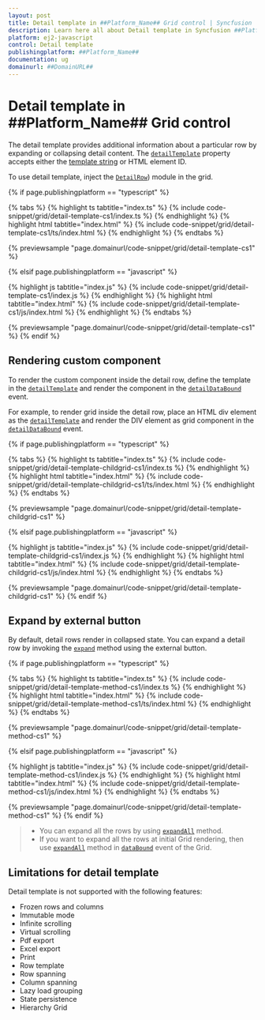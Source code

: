 ```yaml
---
layout: post
title: Detail template in ##Platform_Name## Grid control | Syncfusion
description: Learn here all about Detail template in Syncfusion ##Platform_Name## Grid control of Syncfusion Essential JS 2 and more.
platform: ej2-javascript
control: Detail template 
publishingplatform: ##Platform_Name##
documentation: ug
domainurl: ##DomainURL##
---
```


# Detail template in ##Platform_Name## Grid control

The detail template provides additional information about a particular row by expanding or collapsing detail content. The [`detailTemplate`](../../api/grid/#detailtemplate) property accepts either the [template string](../../common/template-engine) or HTML element ID.

To use detail template, inject the [`DetailRow`](../../api/grid/detailRow)) module in the grid.

{% if page.publishingplatform == "typescript" %}

 {% tabs %}
{% highlight ts tabtitle="index.ts" %}
{% include code-snippet/grid/detail-template-cs1/index.ts %}
{% endhighlight %}
{% highlight html tabtitle="index.html" %}
{% include code-snippet/grid/detail-template-cs1/ts/index.html %}
{% endhighlight %}
{% endtabs %}
        
{% previewsample "page.domainurl/code-snippet/grid/detail-template-cs1" %}

{% elsif page.publishingplatform == "javascript" %}

{% highlight js tabtitle="index.js" %}
{% include code-snippet/grid/detail-template-cs1/index.js %}
{% endhighlight %}
{% highlight html tabtitle="index.html" %}
{% include code-snippet/grid/detail-template-cs1/js/index.html %}
{% endhighlight %}
{% endtabs %}

{% previewsample "page.domainurl/code-snippet/grid/detail-template-cs1" %}
{% endif %}

## Rendering custom component

To render the custom component inside the detail row, define the template in the [`detailTemplate`](../../api/grid/#detailtemplate) and render the component in the [`detailDataBound`](../../api/grid/#detaildatabound-emittypedetaildataboundeventargs) event.

For example, to render grid inside the detail row, place an HTML div element as the [`detailTemplate`](../../api/grid/#detailtemplate) and render the DIV element as grid component in the [`detailDataBound`](../../api/grid/#detaildatabound-emittypedetaildataboundeventargs) event.

{% if page.publishingplatform == "typescript" %}

 {% tabs %}
{% highlight ts tabtitle="index.ts" %}
{% include code-snippet/grid/detail-template-childgrid-cs1/index.ts %}
{% endhighlight %}
{% highlight html tabtitle="index.html" %}
{% include code-snippet/grid/detail-template-childgrid-cs1/ts/index.html %}
{% endhighlight %}
{% endtabs %}
        
{% previewsample "page.domainurl/code-snippet/grid/detail-template-childgrid-cs1" %}

{% elsif page.publishingplatform == "javascript" %}

{% highlight js tabtitle="index.js" %}
{% include code-snippet/grid/detail-template-childgrid-cs1/index.js %}
{% endhighlight %}
{% highlight html tabtitle="index.html" %}
{% include code-snippet/grid/detail-template-childgrid-cs1/js/index.html %}
{% endhighlight %}
{% endtabs %}

{% previewsample "page.domainurl/code-snippet/grid/detail-template-childgrid-cs1" %}
{% endif %}

## Expand by external button

By default, detail rows render in collapsed state. You can expand a detail row by invoking the [`expand`](../../api/grid/detailRow/#expand) method using the external button.

{% if page.publishingplatform == "typescript" %}

 {% tabs %}
{% highlight ts tabtitle="index.ts" %}
{% include code-snippet/grid/detail-template-method-cs1/index.ts %}
{% endhighlight %}
{% highlight html tabtitle="index.html" %}
{% include code-snippet/grid/detail-template-method-cs1/ts/index.html %}
{% endhighlight %}
{% endtabs %}
        
{% previewsample "page.domainurl/code-snippet/grid/detail-template-method-cs1" %}

{% elsif page.publishingplatform == "javascript" %}

{% highlight js tabtitle="index.js" %}
{% include code-snippet/grid/detail-template-method-cs1/index.js %}
{% endhighlight %}
{% highlight html tabtitle="index.html" %}
{% include code-snippet/grid/detail-template-method-cs1/js/index.html %}
{% endhighlight %}
{% endtabs %}

{% previewsample "page.domainurl/code-snippet/grid/detail-template-method-cs1" %}
{% endif %}

> * You can expand all the rows by using [`expandAll`](../../api/grid/detailRow/#expandall) method.
> * If you want to expand all the rows at initial Grid rendering, then use [`expandAll`](../../api/grid/detailRow/#expandall) method in [`dataBound`](../../api/grid/#databound) event of the Grid.

## Limitations for detail template

Detail template is not supported with the following features:

* Frozen rows and columns
* Immutable mode
* Infinite scrolling
* Virtual scrolling
* Pdf export
* Excel export
* Print
* Row template
* Row spanning
* Column spanning
* Lazy load grouping
* State persistence
* Hierarchy Grid